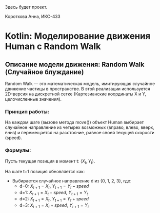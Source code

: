 Здесь будет проект.

Короткова Анна, ИКС-433

# Kotlin: Моделирование движения Human с Random Walk

## Описание модели движения: Random Walk (Случайное блуждание)

Random Walk — это математическая модель, имитирующая случайное движение частицы в пространстве. В этой реализации используется 2D-версия на дискретной сетке (Картезианские координаты X и Y, целочисленные значения).

### Принцип работы:
На каждом шаге (вызове метода move()) объект Human выбирает случайное направление из четырех возможных (вправо, влево, вверх, вниз) и перемещается на расстояние, равное своей текущей скорости (speed).

### Формулы:
Пусть текущая позиция в момент t: $`(X_t, Y_t)`$.

На шаге t+1 позиция обновляется как:
- Выбирается случайное направление d из {0, 1, 2, 3}, где:
    - d=0: $` X_{t+1} = X_t `$, $` Y_{t+1} = Y_t - speed `$
    - d=1: $` X_{t+1} = X_t - speed `$, $` Y_{t+1} = Y_t `$
    - d=2: $` X_{t+1} = X_t`$, $` Y_{t+1} = Y_t + speed `$
    - d=3: $` X_{t+1} = X_t + speed `$, $` Y_{t+1} = Y_t `$
